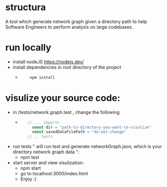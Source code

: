 # structura
A tool which generate network graph given a directory path to help Software Engineers to perform analysis on large codebases.

# run locally 
- install nodeJS
    https://nodejs.dev/
- install dependencies in root directory of the project
  -   ```Bash
          npm install
      ```
# visulize your source code:
  - in /tests/network.graph.test , change the following
    -  ```JavaScript
          // ... imports
            const dir = "path-to-directory-you-want-to-visulize"
            const savedDataFilePath = "do-not-change"
          // .. tests
       ```
  - run tests " will run test and generate networkGraph.json, which is your directory network graph data ":
    - npm test 
  - start server and view visulization: 
      - npm start
      - go to localhost:3000/index.html
      - Enjoy :)

